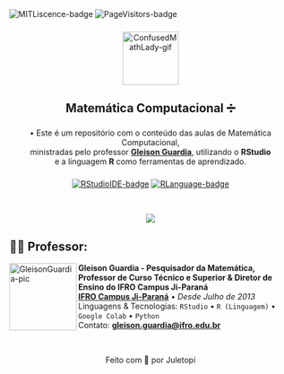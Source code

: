 <!--
❗ ➤ References used in this Repository:
🔗 • https://github.com/kyechan99/capsule-render 🔗
🔗 • https://github.com/DenverCoder1/custom-icon-badges 🔗
-->

<div align="left">
  <img src="https://img.shields.io/github/license/juletopi/Matematica_Computacional" alt="MITLiscence-badge">
  <img src="https://github-visitors-badge.glitch.me/badge?page_id=Matematica_Computacional.github-visitors-badge" alt="PageVisitors-badge">

###

<div align="center">
  <a href="https://emoji.gg/emoji/7244_ConfusedMathLady"><img src="https://cdn3.emoji.gg/emojis/7244_ConfusedMathLady.gif" alt="ConfusedMathLady-gif" width="100px"height="95px" ></a>
  <h2 align="center">Matemática Computacional ➗</h2>

<div align="center">

###

• Este é um repositório com o conteúdo das aulas de Matemática Computacional, \
ministradas pelo professor [**Gleison Guardia**](https://www.linkedin.com/in/gleison-guardia-8aa02994/), utilizando o **RStudio** \
e a linguagem **R** como ferramentas de aprendizado.
</div>

###

<div align="center">
   <a href="https://www.rstudio.com/about/"><img src="https://img.shields.io/badge/Made%20with%20IDE:-RStudio%20-gray.svg?colorA=7a97b2&amp;colorB=76aada&amp;style=for-the-badge" alt="RStudioIDE-badge" style="max-width: 100%;"></a>
   <a href="https://www.r-project.org/"><img src="https://img.shields.io/badge/And%20made%20with%20language:-R%20-gray.svg?colorA=5986c7&amp;colorB=1F65CC&amp;style=for-the-badge" alt="RLanguage-badge" style="max-width: 100%;"></a>
</div>

&#8196;

<div align="center">
<img align="center" src="https://capsule-render.vercel.app/api?type=rect&color=3b7fa4&height=4&section=header&%20render">
</div>

<div align="left">

## 👨‍🏫 Professor:

  <img src="https://media-exp1.licdn.com/dms/image/C4E03AQH7jDd6qTRliw/profile-displayphoto-shrink_200_200/0/1517554146615?e=1668038400&v=beta&t=isX8gQXtmIIODCWi9bleZsWxF3ijLqlxRSlskmEZF9Y" align="left" width="120px" height="120px" alt="GleisonGuardia-pic">

**Gleison Guardia - Pesquisador da Matemática, Professor de Curso Técnico e Superior & Diretor de Ensino do IFRO Campus Ji-Paraná** \
[**IFRO Campus Ji-Paraná**](https://portal.ifro.edu.br/ji-parana) • <i>Desde Julho de 2013</i> \
Linguagens & Tecnologias: `RStudio` • `R (Linguagem)` • `Google Colab` • `Python`\
Contato: **[gleison.guardia@ifro.edu.br](mailto:gleison.guardia@ifro.edu.br)**

&nbsp;

<div align="center">
Feito com 💙 por Juletopi
</div>

